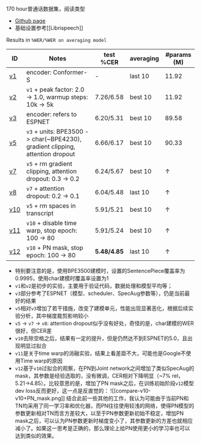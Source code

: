 170 hour普通话数据集，阅读类型

- [Github page](https://github.com/maxwellzh/Transducer-dev/tree/main/egs/aishell)
- 基础设置参考[[Librispeech]]

Results in `%WER/%WER on averaging model`

| ID                                                                                    | Notes                                                                          | test %CER     | averaging | \#params (M) |
| ------------------------------------------------------------------------------------- | ------------------------------------------------------------------------------ | ------------- | --------- | ------------ |
| [v1](https://github.com/maxwellzh/Transducer-dev/tree/main/egs/aishell/exp/rnnt-v1)   | encoder: Conformer-S                                                           | -             | last 10   | 11.92        |
| [v2](https://github.com/maxwellzh/Transducer-dev/tree/main/egs/aishell/exp/rnnt-v2)   | `v1` + peak factor\: 2.0 -> 1.0, warmup steps\: 10k -> 5k                      | 7.26/6.58     | best 10   | 11.92        |
| [v3](https://github.com/maxwellzh/Transducer-dev/tree/main/egs/aishell/exp/rnnt-v3)   | encoder: refers to ESPNET                                                      | 6.20/5.31     | best 10   | 89.58        |
| [v5](https://github.com/maxwellzh/Transducer-dev/tree/main/egs/aishell/exp/rnnt-v5)   | `v3` + units\: BPE3500 -> char(~BPE4230), gradient clipping, attention dropout | 6.66/6.17     | best 10   | 90.33        |
| [v7](https://github.com/maxwellzh/Transducer-dev/tree/main/egs/aishell/exp/rnnt-v7)   | `v5` + rm gradient clipping, attention dropout\: 0.3 -> 0.2                    | 6.24/5.67     | best 10   | ↑            |
| [v8](https://github.com/maxwellzh/Transducer-dev/tree/main/egs/aishell/exp/rnnt-v8)   | `v7` + attention dropout\: 0.2 -> 0.1                                          | 6.04/5.48     | last 10   | ↑            |
| [v10](https://github.com/maxwellzh/Transducer-dev/tree/main/egs/aishell/exp/rnnt-v10) | `v5` + rm spaces in transcript                                                 | 5.91/5.21     | best 10   | ↑            |
| [v11](https://github.com/maxwellzh/Transducer-dev/tree/main/egs/aishell/exp/rnnt-v11) | `v10` + disable time warp, stop epoch\: 100 -> 80                              | 5.91/5.24     | best 10   | ↑            |
| [v12](https://github.com/maxwellzh/Transducer-dev/tree/main/egs/aishell/exp/rnnt-v12) | `v10` + PN mask, stop epoch\: 100 -> 80                                        | **5.48/4.85** | last 10   | ↑            |

- 特别要注意的是，使用BPE3500建模时，设置的SentencePiece覆盖率为0.9995，使用char建模时覆盖率设置为1
- `v1`和`v2`是初步的实验，主要用于验证代码，数据处理和模型平均等；
- `v3`部分参考了ESPNET（模型、scheduler、SpecAug参数等），仍是当前最好的结果
- `v5`相对`v3`增加了若干措施，改变了建模单元，性能出现显著恶化，根据后续实验分析，其中梯度裁剪影响较小
- `v5` -> `v7` -> `v8`: attention dropout似乎没有好处，奇怪的是，char建模的WER很好，但CER差
- `v10`去除空格之后，结果有一定的提升，但是仍然达不到ESPNET的5.0，且出现明显过拟合
- `v11`是关于time warp的消融实验，结果上看差距不大，可能也是Google不使用Time warp的原因
- `v12`基于`v10`过拟合的观察，在PN到Joint network之间增加了类似SpecAug的mask，其参数是经验选取的，没有微调，CER相对下降明显（~7% rel，5.21->4.85）。比较意思的是，增加了PN mask之后，在训练初始阶段`v12`模型dev loss反而更好，这一点是反直觉的：
   ![[compare-v10-v10+PN_mask.png]]
   结合此前一些其他的工作，我认为可能由于当前PN和TN均采用了同一学习率和优化器，而PN往往使用较浅的网络，使得PN模型的参数更新相对TN而言方差较大，以至于PN参数更新初始不稳定，增加PN mask之后，可以认为PN参数更新时梯度变小了，其参数更新的方差也就相应减小了。如果这一思考是正确的，那么理论上给PN使用更小的学习率也可以达到类似的效果。